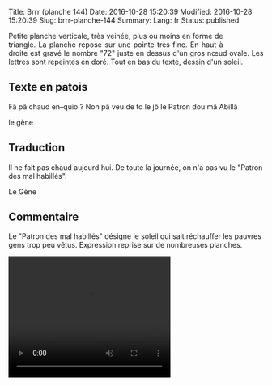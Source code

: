 Title: Brrr (planche 144)
Date: 2016-10-28 15:20:39
Modified: 2016-10-28 15:20:39
Slug: brrr-planche-144
Summary: 
Lang: fr
Status: published


<figure class="image-block" style="float: right;">
  <img alt="" src="{static}/images/planche_144.png">
  <figcaption style="max-width: 180px"></figcaption>
</figure>
<p style="text-align:justify;">Petite planche verticale, très veinée, plus ou moins en forme de triangle. La planche repose sur une pointe très fine. En haut à droite est gravé le nombre "72" juste en dessus d'un gros nœud ovale. Les lettres sont repeintes en doré. Tout en bas du texte, dessin d'un soleil.</p>

## Texte en patois
Fâ  pâ chaud en–quio ?  Non pâ veu de to le jô le Patron dou mâ Abillâ

le gène

## Traduction
Il ne fait pas chaud aujourd'hui.  De toute la journée, on n'a pas vu le "Patron des mal habillés".

Le Gène

## Commentaire
Le "Patron des mal habillés" désigne le soleil qui sait réchauffer les pauvres gens trop peu vêtus. Expression reprise sur de nombreuses planches.





<video width="320" height="240" controls>
  <source src="https://d1njpgd0ygatdn.cloudfront.net/video_144.mp4" type="video/mp4">
</video>
